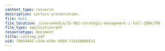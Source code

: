 ```yaml
---
content_type: resource
description: Lecture presentation.
file: null
file_location: /coursemedia/15-902-strategic-management-i-fall-2006/70b50445c14e6f0e4959731d2066b5a1_custseg.pdf
file_type: application/pdf
resourcetype: Document
title: custseg.pdf
uid: 70b50445-c14e-6f0e-4959-731d2066b5a1
---
```

